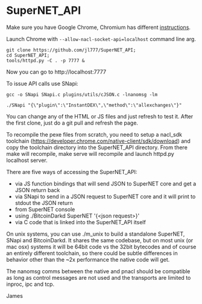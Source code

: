 # SuperNET_API

Make sure you have Google Chrome, Chromium has different [instructions](http://askubuntu.com/questions/510056/how-to-install-google-chrome).

Launch Chrome with  `--allow-nacl-socket-api=localhost` command line arg.

```
git clone https://github.com/jl777/SuperNET_API;
cd SuperNET_API;
tools/httpd.py -C . -p 7777 &
```

Now you can go to http://localhost:7777 

To issue API calls use SNapi:

```
gcc -o SNapi SNapi.c plugins/utils/cJSON.c -lnanomsg -lm

./SNapi "{\"plugin\":\"InstantDEX\",\"method\":\"allexchanges\"}"
```

You can change any of the HTML or JS files and just refresh to test it. After the first clone, just do a git pull and refresh the page.

To recompile the pexe files from scratch, you need to setup a nacl_sdk toolchain (https://developer.chrome.com/native-client/sdk/download) and copy the toolchain directory into the SuperNET_API directory. From there make will recompile, make serve will recompile and launch httpd.py localhost server.

There are five ways of accessing the SuperNET_API:

* via JS function bindings that will send JSON to SuperNET core and get a JSON return back
* via SNapi to send in a JSON request to SuperNET core and it will print to stdout the JSON return
* from SuperNET console
* using ./BitcoinDarkd SuperNET '{\<json request\>}'
* via C code that is linked into the SuperNET_API itself

On unix systems, you can use ./m_unix to build a standalone SuperNET, SNapi and BitcoinDarkd. It shares the same codebase, but on most unix (or mac osx) systems it will be 64bit code vs the 32bit bytecodes and of course an entirely different toolchain, so there could be subtle differences in behavior other than the ~2x performance the native code will get.

The nanomsg comms between the native and pnacl should be compatible as long as control messages are not used and the transports are limited to inproc, ipc and tcp.

James
